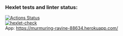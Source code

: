 ### Hexlet tests and linter status:
[![Actions Status](https://github.com/olegdemchenko/frontend-project-lvl4/workflows/hexlet-check/badge.svg)](https://github.com/olegdemchenko/frontend-project-lvl4/actions)  
[![hexlet-check](https://github.com/olegdemchenko/frontend-project-lvl4/actions/workflows/hexlet-check.yml/badge.svg)](https://github.com/olegdemchenko/frontend-project-lvl4/actions/workflows/hexlet-check.yml)  
App:
https://murmuring-ravine-88634.herokuapp.com/
